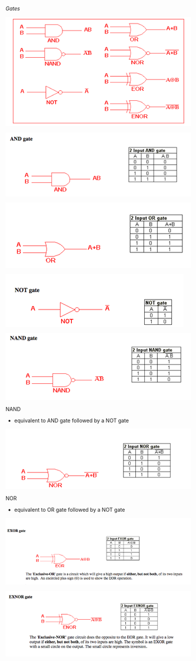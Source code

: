 
_Gates_

![](assets/README-9be0b.png)


![](assets/README-9db87.png)

![](assets/README-1078e.png)

![](assets/README-a305e.png)


![](assets/README-a9460.png)

NAND
+ equivalent to AND gate followed by a NOT gate


![](assets/README-94750.png)

NOR
+ equivalent to OR gate followed by a NOT gate

![](assets/README-73cb3.png)

![](assets/README-0dbe8.png)
